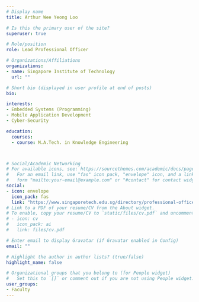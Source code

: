 ```yaml
---
# Display name
title: Arthur Wee Yeong Loo

# Is this the primary user of the site?
superuser: true

# Role/position
role: Lead Professional Officer

# Organizations/Affiliations
organizations:
- name: Singapore Institute of Technology
  url: ""

# Short bio (displayed in user profile at end of posts)
bio:

interests:
- Embedded Systems (Programming)
- Mobile Application Development
- Cyber-Security

education:
  courses:
  - course: M.A.Tech. in Knowledge Engineering



# Social/Academic Networking
# For available icons, see: https://sourcethemes.com/academic/docs/page-builder/#icons
#   For an email link, use "fas" icon pack, "envelope" icon, and a link in the
#   form "mailto:your-email@example.com" or "#contact" for contact widget.
social:
- icon: envelope
  icon_pack: fas
  link: "https://www.singaporetech.edu.sg/directory/professional-officers/arthur-loo-wee-yeong"
# Link to a PDF of your resume/CV from the About widget.
# To enable, copy your resume/CV to `static/files/cv.pdf` and uncomment the lines below.
# - icon: cv
#   icon_pack: ai
#   link: files/cv.pdf

# Enter email to display Gravatar (if Gravatar enabled in Config)
email: ""

# Highlight the author in author lists? (true/false)
highlight_name: false

# Organizational groups that you belong to (for People widget)
#   Set this to `[]` or comment out if you are not using People widget.
user_groups:
- Faculty
---
```



